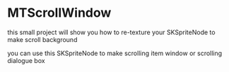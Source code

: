 MTScrollWindow
==============

this small project will show you how to re-texture your SKSpriteNode to make scroll background

you can use this SKSpriteNode to make scrolling item window or scrolling dialogue box
